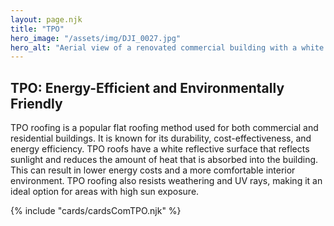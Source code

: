 ```yaml
---
layout: page.njk
title: "TPO"
hero_image: "/assets/img/DJI_0027.jpg"
hero_alt: "Aerial view of a renovated commercial building with a white GAF EverGuard TPO flat roof. The red brick structure features a modern rooftop deck enclosed with horizontal wood paneling and metal railings. Adjacent buildings and a small parking lot with vehicles are visible, with a metal staircase providing building access. The setting is a small downtown area on a partly cloudy day."
---
```


## TPO: Energy-Efficient and Environmentally Friendly

TPO roofing is a popular flat roofing method used for both commercial and residential buildings. It is known for its durability, cost-effectiveness, and energy efficiency. TPO roofs have a white reflective surface that reflects sunlight and reduces the amount of heat that is absorbed into the building. This can result in lower energy costs and a more comfortable interior environment. TPO roofing also resists weathering and UV rays, making it an ideal option for areas with high sun exposure.

<div class="breakout">
  {% include "cards/cardsComTPO.njk" %}
  <!-- Possible Gallery Here -->
</div>
